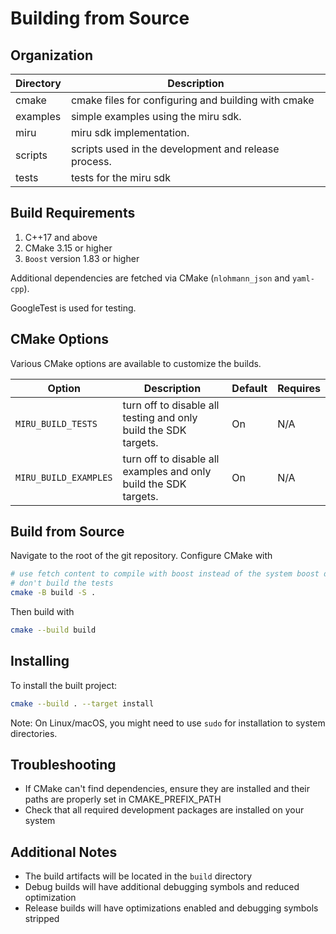 # Building from Source

## Organization

| Directory | Description |
|-----------|-------------|
| cmake     | cmake files for configuring and building with cmake |
| examples  | simple examples using the miru sdk. |
| miru      | miru sdk implementation. |
| scripts   | scripts used in the development and release process. |
| tests     | tests for the miru sdk |

## Build Requirements

1. C++17 and above
2. CMake 3.15 or higher
3. `Boost` version 1.83 or higher

Additional dependencies are fetched via CMake (`nlohmann_json` and `yaml-cpp`).

GoogleTest is used for testing.

## CMake Options

Various CMake options are available to customize the builds.

| Option | Description | Default | Requires |
|--------|-------------|---------|----------|
| `MIRU_BUILD_TESTS` | turn off to disable all testing and only build the SDK targets. | On | N/A  |
| `MIRU_BUILD_EXAMPLES` | turn off to disable all examples and only build the SDK targets. | On | N/A  |

## Build from Source

Navigate to the root of the git repository. Configure CMake with

```bash
# use fetch content to compile with boost instead of the system boost dependency
# don't build the tests
cmake -B build -S .
```

Then build with
```bash
cmake --build build
```

## Installing

To install the built project:

```bash
cmake --build . --target install
```

Note: On Linux/macOS, you might need to use `sudo` for installation to system directories.

## Troubleshooting

- If CMake can't find dependencies, ensure they are installed and their paths are properly set in CMAKE_PREFIX_PATH
- Check that all required development packages are installed on your system

## Additional Notes

- The build artifacts will be located in the `build` directory
- Debug builds will have additional debugging symbols and reduced optimization
- Release builds will have optimizations enabled and debugging symbols stripped